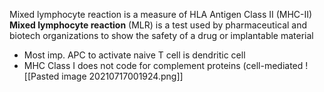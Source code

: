 Mixed lymphocyte reaction is a measure of HLA Antigen Class II (MHC-II)
**Mixed lymphocyte reaction** (MLR) is a test used by pharmaceutical and biotech organizations to show the safety of a drug or implantable material

- Most imp. APC to activate naive T cell is dendritic cell
- MHC Class I does not code for complement proteins (cell-mediated
![[Pasted image 20210717001924.png]]

